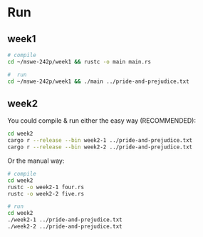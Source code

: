 # Run

## week1

```bash
# compile
cd ~/mswe-242p/week1 && rustc -o main main.rs

#  run
cd ~/mswe-242p/week1 && ./main ../pride-and-prejudice.txt
```

## week2

You could compile & run either the easy way (RECOMMENDED):
```bash
cd week2
cargo r --release --bin week2-1 ../pride-and-prejudice.txt
cargo r --release --bin week2-2 ../pride-and-prejudice.txt
```

Or the manual way:
```bash
# compile
cd week2
rustc -o week2-1 four.rs
rustc -o week2-2 five.rs

# run
cd week2
./week2-1 ../pride-and-prejudice.txt
./week2-2 ../pride-and-prejudice.txt
```
